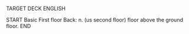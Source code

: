 TARGET DECK
ENGLISH

START
Basic
First floor
Back: n. (us second floor) floor above the ground floor.
END

